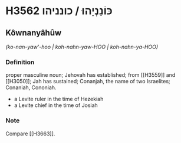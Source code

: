 # H3562 כּוֹנַנְיָהוּ / כונניהו

## Kôwnanyâhûw

_(ko-nan-yaw'-hoo | koh-nahn-yaw-HOO | koh-nahn-ya-HOO)_

### Definition

proper masculine noun; Jehovah has established; from [[H3559]] and [[H3050]]; Jah has sustained; Conanjah, the name of two Israelites; Conaniah, Cononiah.

- a Levite ruler in the time of Hezekiah
- a Levite chief in the time of Josiah


### Note

Compare [[H3663]].

